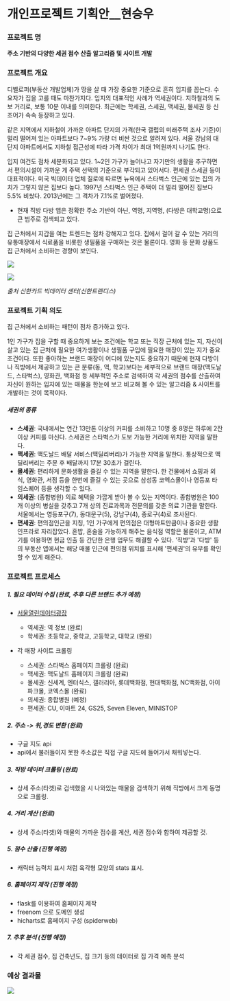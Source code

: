 # 개인프로젝트 기획안\__현승우

### 프로젝트 명

**주소 기반의 다양한 세권 점수 산출 알고리즘 및 사이트 개발**



### 프로젝트 개요

디벨로퍼(부동산 개발업체)가 땅을 살 때 가장 중요한 기준으로 흔히 입지를 꼽는다. 수요자가 집을 고를 때도 마찬가지다. 입지의 대표적인 사례가 역세권이다. 지하철과의 도보 거리로, 보통 10분 이내를 의미한다. 최근에는 학세권, 스세권, 맥세권, 몰세권 등 신조어가 속속 등장하고 있다.

같은 지역에서 지하철이 가까운 아파트 단지의 가격(한국 갤럽의 미래주택 조사 기준)이 멀리 떨어져 있는 아파트보다 7~9% 가량 더 비싼 것으로 알려져 있다. 서울 강남의 대단지 아파트에서도 지하철 접근성에 따라 가격 차이가 최대 1억원까지 나기도 한다.

입지 여건도 점차 세분화되고 있다. 1~2인 가구가 늘어나고 자기만의 생활을 추구하면서 편의시설이 가까운 게 주택 선택의 기준으로 부각되고 있어서다. 편세권 스세권 등이 대표적이다. 미국 빅데이터 업체 질로에 따르면 뉴욕에서 스타벅스 인근에 있는 집의 가치가 그렇지 않은 집보다 높다. 1997년 스타벅스 인근 주택이 더 멀리 떨어진 집보다 5.5% 비쌌다. 2013년에는 그 격차가 7.1%로 벌어졌다.

- 현재 직방 다방 앱은 정확한 주소 기반이 아닌, 역명, 지역명, (다방은 대학교명)으로 큰 범주로 검색되고 있다.



집 근처에서 지갑을 여는 트렌드는 점차 강해지고 있다. 집에서 걸어 갈 수 있는 거리의 유통매장에서 식료품을 비롯한 생필품을 구매하는 것은 물론이다. 영화 등 문화 상품도 집 근처에서 소비하는 경향이 보인다.

![](https://user-images.githubusercontent.com/17154958/51781648-eb4f5c80-215e-11e9-8d9e-f207be5fb642.png)

![](https://user-images.githubusercontent.com/17154958/51781657-281b5380-215f-11e9-9dcd-bcc415acd7e2.png)

*출처 신한카드 빅데이터 센터(신한트렌디스)*



### 프로젝트 기획 의도

집 근처에서 소비하는 패턴이 점차 증가하고 있다.

1인 가구가 집을 구할 때 중요하게 보는 조건에는 학교 또는 직장 근처에 있는 지, 자신이 살고 있는 집 근처에 필요한 여가생활이나 생필품 구입에 필요한 매장이 있는 지가 중요 조건이다. 또한 좋아하는 브랜드 매장이 어디에 있는지도 중요하기 때문에 현재 다방이나 직방에서 제공하고 있는 큰 분류(동, 역, 학교)보다는 세부적으로 브랜드 매장(맥도날드, 스타벅스), 영화관, 백화점 등 세부적인 주소로 검색하여 각 세권의 점수를 산출하여 자신이 원하는 입지에 있는 매물을 한눈에 보고 비교해 볼 수 있는 알고리즘 & 사이트를 개발하는 것이 목적이다.



##### 세권의 종류

- **스세권**: 국내에서는 연간 13만톤 이상의 커피를 소비하고 10명 중 8명은 하루에 2잔 이상 커피를 마신다. 스세권은 스타벅스가 도보 가능한 거리에 위치한 지역을 말한다. 
- **맥세권**: 맥도날드 배달 서비스(맥딜리버리)가 가능한 지역을 말한다.
  통상적으로 맥딜리버리는 주문 후 배달까지 17분 30초가 걸린다.
- **몰세권**: 편리하게 문화생활을 즐길 수 있는 지역을 말한다. 한 건물에서 쇼핑과 외식, 영화관, 서점 등을 한번에 즐길 수 있는 곳으로 삼성동 코엑스몰이나 영등포 타임스퀘어 등을 생각할 수 있다.
- **의세권**: (종합병원) 의료 혜택을 가깝게 받아 볼 수 있는 지역이다. 종합병원은 100개 이상의 병실을 갖추고 7개 상의 진료과목과 전문의를 갖춘 의료 기관을 말한다. 서울에서는 영등포구(7), 동대문구(5), 강남구(4), 종로구(4)로 조사된다.
- **편세권**: 편의점인근을 지칭, 1인 가구에게 편의점은 대형마트만큼이나 중요한 생활 인프라로 자리잡았다. 혼밥, 혼술을 가능하게 해주는 음식점 역할은 물론이고, ATM기를 이용하면 현금 인출 등 간단한 은행 업무도 해결할 수 있다. '직방'과 '다방' 등의 부동산 앱에서는 해당 매물 인근에 편의점 위치를 표시해 '편세권'의 유무를 확인할 수 있게 해준다.



### 프로젝트 프로세스

##### 1. 필요 데이터 수집 (완료, 추후 다른 브랜드 추가 예정)

- [서울열린데이터광장](http://data.seoul.go.kr/dataList/datasetList.do)

  - 역세권: 역 정보 (완료)
  - 학세권: 초등학교, 중학교, 고등학교, 대학교 (완료)

  

- 각 매장 사이트 크롤링

  - 스세권: 스타벅스 홈페이지 크롤링 (완료)
  - 맥세권: 맥도날드 홈페이지 크롤링 (완료)
  - 몰세권: 신세계, 엔터식스, 갤러리아, 롯데백화점, 현대백화점, NC백화점, 아이파크몰, 코엑스몰 (완료)
  - 의세권: 종합병원 (예정)
  - 편세권: CU, 이마트 24, GS25, Seven Eleven, MINISTOP



##### 2. 주소 -> 위,경도 변환 (완료)

- 구글 지도 api 
- api에서 불러들이지 못한 주소값은 직접 구글 지도에 들어가서 채워넣는다.



##### 3. 직방 데이터 크롤링 (완료)

- 상세 주소(타겟)로 검색했을 시 나와있는 매물을 검색하기 위해 직방에서 크게 동명으로 크롤링.



##### 4. 거리 계산 (완료)

- 상세 주소(타겟)와 매물의 가까운 점수를 계산, 세권 점수와 합하여 제공할 것.



##### 5. 점수 산출 (진행 예정)

- 캐릭터 능력치 표시 처럼 육각형 모양의 stats 표시.



##### 6. 홈페이지 제작 (진행 예정)

- flask를 이용하여 홈페이지 제작
- freenom 으로 도메인 생성
- hicharts로 홈페이지 구성 (spiderweb)



##### 7. 추후 분석 (진행 예정)

- 각 세권 점수, 집 건축년도, 집 크기 등의 데이터로 집 가격 예측 분석

  

### 예상 결과물

![](https://user-images.githubusercontent.com/17154958/51802288-f48a1780-228b-11e9-8d8c-dd7192515999.png)
